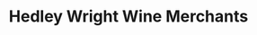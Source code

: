 ---
title: "Hedley Wright Wine Merchants"
url: /hitchin/hedley-wright-wine-merchants/
shop: wine
---